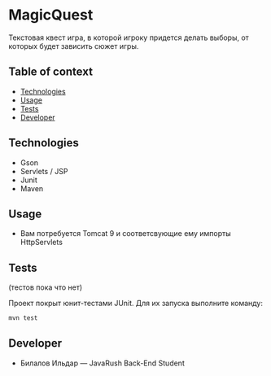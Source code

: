 # MagicQuest
Текстовая квест игра, в которой игроку придется делать выборы, от которых будет зависить сюжет игры.

## Table of context
- [Technologies](#technologies)
- [Usage](#usage)
- [Tests](#tests)
- [Developer](#developer)


## Technologies

- Gson
- Servlets / JSP
- Junit
- Maven

## Usage

- Вам потребуется Tomcat 9 и соответсвующие ему импорты HttpServlets

## Tests

(тестов пока что нет)

Проект покрыт юнит-тестами JUnit. Для их запуска выполните команду:
```sh
mvn test
```

## Developer

- Билалов Ильдар — JavaRush Back-End Student

 